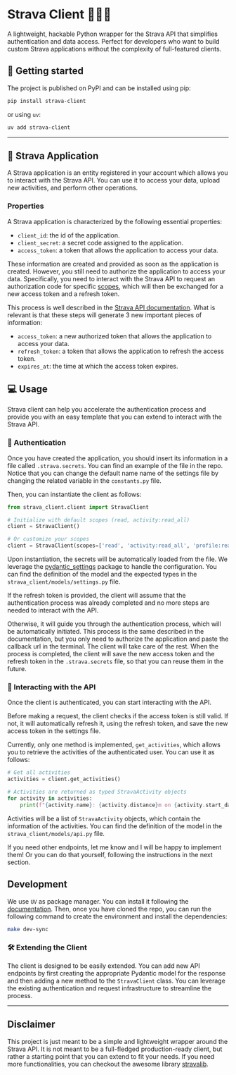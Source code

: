 # Strava Client 🏃🚴‍♂️

A lightweight, hackable Python wrapper for the Strava API that simplifies authentication and data access. Perfect for developers who want to build custom Strava applications without the complexity of full-featured clients.

## 🚀 Getting started

The project is published on PyPI and can be installed using pip:

```bash
pip install strava-client
```

or using `uv`:

```bash
uv add strava-client
```

---

## 📝 Strava Application

A Strava application is an entity registered in your account which allows you to interact with the Strava API. You can use it to access your data, upload new activities, and perform other operations. 

### Properties

A Strava application is characterized by the following essential properties:

- `client_id`: the id of the application.
- `client_secret`: a secret code assigned to the application.
- `access_token`: a token that allows the application to access your data.

These information are created and provided as soon as the application is created. However, you still need to authorize the application to access your data. Specifically, you need to interact with the Strava API to request an authorization code for specific [scopes](https://developers.strava.com/docs/authentication/#detailsaboutrequestingaccess), which will then be exchanged for a new access token and a refresh token. 

This process is well described in the [Strava API documentation](https://developers.strava.com/docs/getting-started). What is relevant is that these steps will generate 3 new important pieces of information:

- `access_token`: a new authorized token that allows the application to access your data.
- `refresh_token`: a token that allows the application to refresh the access token.
- `expires_at`: the time at which the access token expires.

## 💻 Usage

Strava client can help you accelerate the authentication process and provide you with an easy template that you can extend to interact with the Strava API.

### 🔐 Authentication

Once you have created the application, you should insert its information in a file called `.strava.secrets`. You can find an example of the file in the repo. Notice that you can change the default name name of the settings file by changing the related variable in the `constants.py` file.

Then, you can instantiate the client as follows:

```python
from strava_client.client import StravaClient

# Initialize with default scopes (read, activity:read_all)
client = StravaClient()

# Or customize your scopes
client = StravaClient(scopes=['read', 'activity:read_all', 'profile:read_all'])
```

Upon instantiation, the secrets will be automatically loaded from the file. We leverage the [pydantic_settings](https://docs.pydantic.dev/latest/concepts/pydantic_settings/) package to handle the configuration. You can find the definition of the model and the expected types in the `strava_client/models/settings.py` file.

If the refresh token is provided, the client will assume that the authentication process was already completed and no more steps are needed to interact with the API.

Otherwise, it will guide you through the authentication process, which will be automatically initiated. This process is the same described in the documentation, but you only need to authorize the application and paste the callback url in the terminal. The client will take care of the rest.
When the process is completed, the client will save the new access token and the refresh token in the `.strava.secrets` file, so that you can reuse them in the future.

### 💁 Interacting with the API

Once the client is authenticated, you can start interacting with the API. 

Before making a request, the client checks if the access token is still valid. If not, it will automatically refresh it, using the refresh token, and save the new access token in the settings file.

Currently, only one method is implemented, `get_activities`, which allows you to retrieve the activities of the authenticated user. You can use it as follows:

```python
# Get all activities
activities = client.get_activities()

# Activities are returned as typed StravaActivity objects
for activity in activities:
    print(f"{activity.name}: {activity.distance}m on {activity.start_date}")
```

Activities will be a list of `StravaActivity` objects, which contain the information of the activities. You can find the definition of the model in the `strava_client/models/api.py` file.

If you need other endpoints, let me know and I will be happy to implement them! Or you can do that yourself, following the instructions in the next section.

## Development

We use `UV` as package manager. You can install it following the [documentation](https://docs.astral.sh/uv/getting-started/installation/#standalone-installer). Then, once you have cloned the repo, you can run the following command to create the environment and install the dependencies:

```bash
make dev-sync
```

### 🛠️ Extending the Client
The client is designed to be easily extended. You can add new API endpoints by first creating the appropriate Pydantic model for the response and then adding a new method to the `StravaClient` class. You can leverage the existing authentication and request infrastructure to streamline the process.

---

## Disclaimer

This project is just meant to be a simple and lightweight wrapper around the Strava API. It is not meant to be a full-fledged production-ready client, but rather a starting point that you can extend to fit your needs. If you need more functionalities, you can checkout the awesome library [stravalib](https://github.com/stravalib/stravalib).
